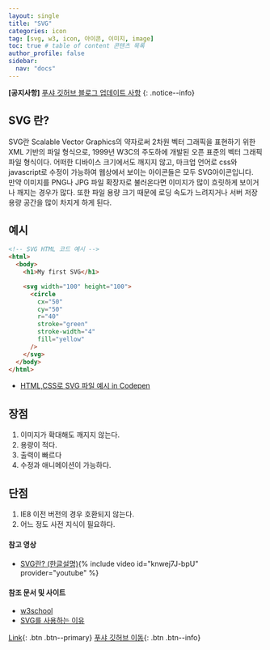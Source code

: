 ```yaml
---
layout: single
title: "SVG"
categories: icon
tag: [svg, w3, icon, 아이콘, 이미지, image]
toc: true # table of content 콘텐츠 목록
author_profile: false
sidebar:
  nav: "docs"
---
```


**[공지사항]** [푸샤 깃허브 블로그 업데이트 사항](https://github.com/de24world/de24world.github.io)
{: .notice--info}

## SVG 란?

SVG란 Scalable Vector Graphics의 약자로써 2차원 벡터 그래픽을 표현하기 위한 XML 기반의 파일 형식으로, 1999년 W3C의 주도하에 개발된 오픈 표준의 벡터 그래픽 파일 형식이다. 어떠한 디바이스 크기에서도 깨지지 않고, 마크업 언어로 css와 javascript로 수정이 가능하여 웹상에서 보이는 아이콘들은 모두 SVG아이콘입니다.  
만약 이미지를 PNG나 JPG 파일 확장자로 불러온다면 이미지가 많이 흐릿하게 보이거나 깨지는 경우가 많다. 또한 파일 용량 크기 때문에 로딩 속도가 느려지거나 서버 저장 용량 공간을 많이 차지게 하게 된다.

## 예시

```html
<!-- SVG HTML 코드 예시 -->
<html>
  <body>
    <h1>My first SVG</h1>

    <svg width="100" height="100">
      <circle
        cx="50"
        cy="50"
        r="40"
        stroke="green"
        stroke-width="4"
        fill="yellow"
      />
    </svg>
  </body>
</html>
```

- [HTML,CSS로 SVG 파일 예시 in Codepen](https://codepen.io/mygumi/pen/QaPjqg)

## 장점

1. 이미지가 확대해도 깨지지 않는다.
2. 용량이 적다.
3. 출력이 빠르다
4. 수정과 애니메이션이 가능하다.

## 단점

1. IE8 이전 버전의 경우 호환되지 않는다.
2. 어느 정도 사전 지식이 필요하다.

#### 참고 영상

- [SVG란? (한글설명)](https://youtu.be/knwej7J-bpU){% include video id="knwej7J-bpU" provider="youtube" %}

#### 참조 문서 및 사이트

- [w3school](https://www.w3schools.com/graphics/svg_intro.asp)
- [SVG를 사용하는 이유](https://brunch.co.kr/@ggk234/11)

[Link](#link){: .btn .btn--primary}
[푸샤 깃허브 이동](https://github.com/de24world){: .btn .btn--info}

